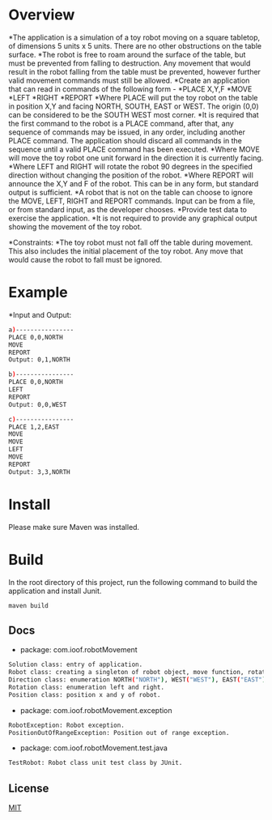 # Overview

*The application is a simulation of a toy robot moving on a square tabletop, of dimensions 5 units x 5 units. There are no other obstructions on the table surface.
*The robot is free to roam around the surface of the table, but must be prevented from falling to destruction. Any movement that would result in the robot falling from the table must be prevented, however further valid movement commands must still be allowed.
*Create an application that can read in commands of the following form -
    *PLACE X,Y,F
    *MOVE
    *LEFT
    *RIGHT
    *REPORT
*Where PLACE will put the toy robot on the table in position X,Y and facing NORTH, SOUTH, EAST or WEST. The origin (0,0) can be considered to be the SOUTH WEST most corner.
*It is required that the first command to the robot is a PLACE command, after that, any sequence of commands may be issued, in any order, including another PLACE command. The application should discard all commands in the sequence until a valid PLACE command has been executed.
*Where MOVE will move the toy robot one unit forward in the direction it is currently facing.
*Where LEFT and RIGHT will rotate the robot 90 degrees in the specified direction without changing the position of the robot.
*Where REPORT will announce the X,Y and F of the robot. This can be in any form, but standard output is sufficient.
*A robot that is not on the table can choose to ignore the MOVE, LEFT, RIGHT and REPORT commands. Input can be from a file, or from standard input, as the developer chooses.
*Provide test data to exercise the application.
*It is not required to provide any graphical output showing the movement of the toy robot.

*Constraints:
*The toy robot must not fall off the table during movement. This also includes the initial placement of the toy robot. Any move that would cause the robot to fall must be ignored.
   

# Example

*Input and Output:

```bash
a)----------------
PLACE 0,0,NORTH
MOVE
REPORT
Output: 0,1,NORTH

b)----------------
PLACE 0,0,NORTH
LEFT
REPORT
Output: 0,0,WEST

c)----------------
PLACE 1,2,EAST
MOVE
MOVE
LEFT
MOVE
REPORT
Output: 3,3,NORTH

```

# Install

Please make sure Maven was installed.

# Build

In the root directory of this project, run the following command to build the application and install Junit.

`maven build`

## Docs

* package: com.ioof.robotMovement

```bash
Solution class: entry of application.
Robot class: creating a singleton of robot object, move function, rotation with left or right function, report current position of robot function.
Direction class: enumeration NORTH("NORTH"), WEST("WEST"), EAST("EAST"), SOUTH("SOUTH").
Rotation class: enumeration left and right.
Position class: position x and y of robot.
```

* package: com.ioof.robotMovement.exception

```bash
RobotException: Robot exception.
PositionOutOfRangeException: Position out of range exception.
```

* package: com.ioof.robotMovement.test.java

```bash
TestRobot: Robot class unit test class by JUnit.
```

## License

  [MIT](LICENSE)